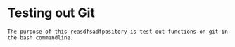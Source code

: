 # Testing out Git
`The purpose of this reasdfsadfpository is test out functions on git in the bash commandline.`